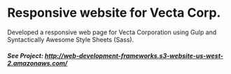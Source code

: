 # Responsive website for Vecta Corp. 
 Developed a responsive web page for Vecta Corporation using Gulp and Syntactically Awesome Style Sheets (Sass).
 
##### See Project:  http://web-development-frameworks.s3-website-us-west-2.amazonaws.com/
 
